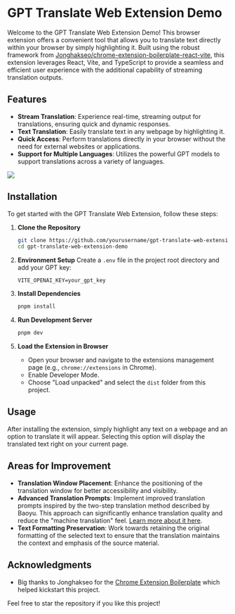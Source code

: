 # GPT Translate Web Extension Demo

Welcome to the GPT Translate Web Extension Demo! This browser extension offers a convenient tool that allows you to translate text directly within your browser by simply highlighting it. Built using the robust framework from [Jonghakseo/chrome-extension-boilerplate-react-vite](https://github.com/Jonghakseo/chrome-extension-boilerplate-react-vite?tab=readme-ov-file), this extension leverages React, Vite, and TypeScript to provide a seamless and efficient user experience with the additional capability of streaming translation outputs.

## Features
- **Stream Translation**: Experience real-time, streaming output for translations, ensuring quick and dynamic responses.
- **Text Translation**: Easily translate text in any webpage by highlighting it.
- **Quick Access**: Perform translations directly in your browser without the need for external websites or applications.
- **Support for Multiple Languages**: Utilizes the powerful GPT models to support translations across a variety of languages.

![](./record.gif)

## Installation

To get started with the GPT Translate Web Extension, follow these steps:

1. **Clone the Repository**
   ```bash
   git clone https://github.com/yourusername/gpt-translate-web-extension-demo.git
   cd gpt-translate-web-extension-demo
   ```

2. **Environment Setup**
   Create a `.env` file in the project root directory and add your GPT key:
   ```
   VITE_OPENAI_KEY=your_gpt_key
   ```

3. **Install Dependencies**
   ```bash
   pnpm install
   ```

4. **Run Development Server**
   ```bash
   pnpm dev
   ```

5. **Load the Extension in Browser**
   - Open your browser and navigate to the extensions management page (e.g., `chrome://extensions` in Chrome).
   - Enable Developer Mode.
   - Choose "Load unpacked" and select the `dist` folder from this project.

## Usage
After installing the extension, simply highlight any text on a webpage and an option to translate it will appear. Selecting this option will display the translated text right on your current page.

## Areas for Improvement
- **Translation Window Placement**: Enhance the positioning of the translation window for better accessibility and visibility.
- **Advanced Translation Prompts**: Implement improved translation prompts inspired by the two-step translation method described by Baoyu. This approach can significantly enhance translation quality and reduce the "machine translation" feel. [Learn more about it here](https://baoyu.io/blog/prompt-engineering/two-ai-agents-in-one-prompt).
- **Text Formatting Preservation**: Work towards retaining the original formatting of the selected text to ensure that the translation maintains the context and emphasis of the source material.

## Acknowledgments
- Big thanks to Jonghakseo for the [Chrome Extension Boilerplate](https://github.com/Jonghakseo/chrome-extension-boilerplate-react-vite?tab=readme-ov-file) which helped kickstart this project.

Feel free to star the repository if you like this project!